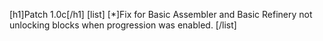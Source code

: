 [h1]Patch 1.0c[/h1]
[list]
[*]Fix for Basic Assembler and Basic Refinery not unlocking blocks when progression was enabled.
[/list]